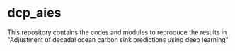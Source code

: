 # dcp_aies
This repository contains the codes and modules to reproduce the results in "Adjustment of decadal ocean carbon sink predictions using deep learning"
